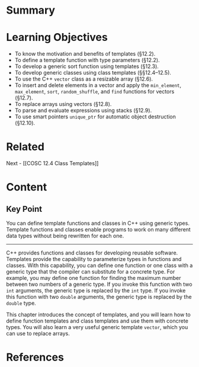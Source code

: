# Summary

# Learning Objectives
- To know the motivation and benefits of templates (§12.2).
- To define a template function with type parameters (§12.2).
- To develop a generic sort function using templates (§12.3).
- To develop generic classes using class templates (§§12.4–12.5).
- To use the C++ `vector` class as a resizable array (§12.6).
- To insert and delete elements in a vector and apply the `min_element`, `max_element`, `sort`, `random_shuffle`, and `find` functions for vectors (§12.7).
- To replace arrays using vectors (§12.8).
- To parse and evaluate expressions using stacks (§12.9).
- To use smart pointers `unique_ptr` for automatic object destruction (§12.10).
# Related


Next - [[COSC 12.4 Class Templates]]
# Content

## Key Point
You can define template functions and classes in C++ using generic types. Template functions and classes enable programs to work on many different data types without being rewritten for each one.

---

C++ provides functions and classes for developing reusable software. Templates provide the capability to parameterize types in functions and classes. With this capability, you can define one function or one class with a generic type that the compiler can substitute for a concrete type. For example, you may define one function for finding the maximum number between two numbers of a generic type. If you invoke this function with two `int` arguments, the generic type is replaced by the `int` type. If you invoke this function with two `double` arguments, the generic type is replaced by the `double` type.

This chapter introduces the concept of templates, and you will learn how to define function templates and class templates and use them with concrete types. You will also learn a very useful generic template `vector`, which you can use to replace arrays.

# References
